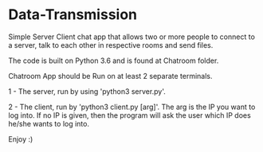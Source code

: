 # Data-Transmission

Simple Server Client chat app that allows two or more people to connect to a server, talk to each other in respective rooms and send files.

The code is built on Python 3.6 and is found at Chatroom folder.

Chatroom App should be Run on at least 2 separate terminals.

1 - The server, run by using 'python3 server.py'.

2 - The client, run by 'python3 client.py [arg]'. The arg is the IP you want to log into. If no IP is given, then the program will ask the user which IP does he/she wants to log into.


Enjoy :)
